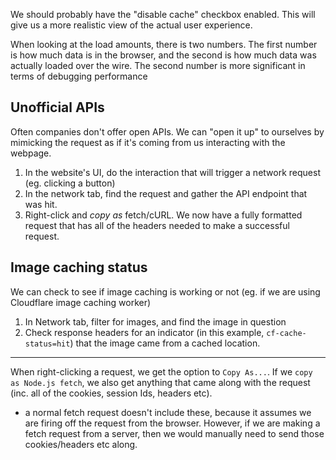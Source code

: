 
We should probably have the "disable cache" checkbox enabled. This will give us a more realistic view of the actual user experience.

When looking at the  load amounts, there is two numbers. The first number is how much data is in the browser, and the second is how much data was actually loaded over the wire. The second number is more significant in terms of debugging performance

## Unofficial APIs
Often companies don't offer open APIs. We can "open it up" to ourselves by mimicking the request as if it's coming from us interacting with the webpage.
1. In the website's UI, do the interaction that will trigger a network request (eg. clicking a button)
2. In the network tab, find the request and gather the API endpoint that was hit.
3. Right-click and *copy as* fetch/cURL. We now have a fully formatted request that has all of the headers needed to make a successful request.

## Image caching status
We can check to see if image caching is working or not (eg. if we are using Cloudflare image caching worker)
1. In Network tab, filter for images, and find the image in question
2. Check response headers for an indicator (in this example, `cf-cache-status=hit`) that the image came from a cached location.

* * *

When right-clicking a request, we get the option to `Copy As...`. If we `copy as Node.js fetch`, we also get anything that came along with the request (inc. all of the cookies, session Ids, headers etc).
- a normal fetch request doesn't include these, because it assumes we are firing off the request from the browser. However, if we are making a fetch request from a server, then we would manually need to send those cookies/headers etc along.
